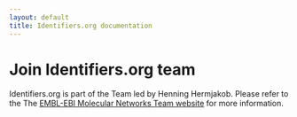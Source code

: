 ```yaml
---
layout: default
title: Identifiers.org documentation
---
```


# <i class="icon icon-common icon-unassigned-job"></i> Join Identifiers.org team
Identifiers.org is part of the Team led by Henning Hermjakob. Please refer to the The [EMBL-EBI Molecular Networks Team website](https://www.ebi.ac.uk/about/people/henning-hermjakob) for more information.
